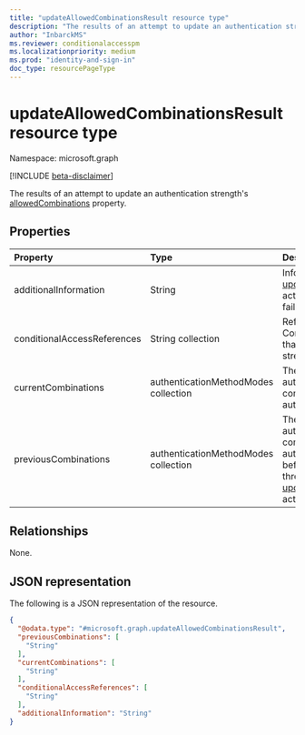 ```yaml
---
title: "updateAllowedCombinationsResult resource type"
description: "The results of an attempt to update an authentication strength's allowed authentication method combinations."
author: "InbarckMS"
ms.reviewer: conditionalaccesspm
ms.localizationpriority: medium
ms.prod: "identity-and-sign-in"
doc_type: resourcePageType
---
```


# updateAllowedCombinationsResult resource type

Namespace: microsoft.graph

[!INCLUDE [beta-disclaimer](../../includes/beta-disclaimer.md)]

The results of an attempt to update an authentication strength's [allowedCombinations](../resources/authenticationstrengthpolicy.md) property.

## Properties
|Property|Type|Description|
|:---|:---|:---|
|additionalInformation|String|Information about why the [updateAllowedCombinations](../api/authenticationstrengthpolicy-updateallowedcombinations.md) action was successful or failed.|
|conditionalAccessReferences|String collection|References to existing Conditional Access policies that use this authentication strength.|
|currentCombinations|authenticationMethodModes collection|The list of current authentication method combinations allowed by the authentication strength.|
|previousCombinations|authenticationMethodModes collection|The list of former authentication method combinations allowed by the authentication strength before they were updated through the [updateAllowedCombinations](../api/authenticationstrengthpolicy-updateallowedcombinations.md) action.|

## Relationships
None.

## JSON representation
The following is a JSON representation of the resource.
<!-- {
  "blockType": "resource",
  "@odata.type": "microsoft.graph.updateAllowedCombinationsResult"
}
-->
``` json
{
  "@odata.type": "#microsoft.graph.updateAllowedCombinationsResult",
  "previousCombinations": [
    "String"
  ],
  "currentCombinations": [
    "String"
  ],
  "conditionalAccessReferences": [
    "String"
  ],
  "additionalInformation": "String"
}
```

